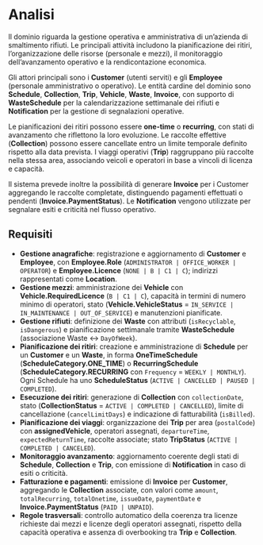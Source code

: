 
# Analisi

Il dominio riguarda la gestione operativa e amministrativa di un’azienda di smaltimento rifiuti. Le principali attività includono la pianificazione dei ritiri, l’organizzazione delle risorse (personale e mezzi), il monitoraggio dell’avanzamento operativo e la rendicontazione economica.

Gli attori principali sono i **Customer** (utenti serviti) e gli **Employee** (personale amministrativo o operativo). Le entità cardine del dominio sono **Schedule**, **Collection**, **Trip**, **Vehicle**, **Waste**, **Invoice**, con supporto di **WasteSchedule** per la calendarizzazione settimanale dei rifiuti e **Notification** per la gestione di segnalazioni operative.

Le pianificazioni dei ritiri possono essere **one-time** o **recurring**, con stati di avanzamento che riflettono la loro evoluzione. Le raccolte effettive (**Collection**) possono essere cancellate entro un limite temporale definito rispetto alla data prevista. I viaggi operativi (**Trip**) raggruppano più raccolte nella stessa area, associando veicoli e operatori in base a vincoli di licenza e capacità.

Il sistema prevede inoltre la possibilità di generare **Invoice** per i Customer aggregando le raccolte completate, distinguendo pagamenti effettuati o pendenti (**Invoice.PaymentStatus**). Le **Notification** vengono utilizzate per segnalare esiti e criticità nel flusso operativo.


## Requisiti

- **Gestione anagrafiche**: registrazione e aggiornamento di **Customer** e **Employee**, con **Employee.Role** (`ADMINISTRATOR | OFFICE_WORKER | OPERATOR`) e **Employee.Licence** (`NONE | B | C1 | C`); indirizzi rappresentati come **Location**.
- **Gestione mezzi**: amministrazione dei **Vehicle** con **Vehicle.RequiredLicence** (`B | C1 | C`), capacità in termini di numero minimo di operatori, stato (**Vehicle.VehicleStatus** = `IN_SERVICE | IN_MAINTENANCE | OUT_OF_SERVICE`) e manutenzioni pianificate.
- **Gestione rifiuti**: definizione dei **Waste** con attributi (`isRecyclable`, `isDangerous`) e pianificazione settimanale tramite **WasteSchedule** (associazione Waste ↔ `DayOfWeek`).
- **Pianificazione dei ritiri**: creazione e amministrazione di **Schedule** per un **Customer** e un **Waste**, in forma **OneTimeSchedule** (**ScheduleCategory.ONE_TIME**) o **RecurringSchedule** (**ScheduleCategory.RECURRING** con `Frequency` = `WEEKLY | MONTHLY`). Ogni Schedule ha uno **ScheduleStatus** (`ACTIVE | CANCELLED | PAUSED | COMPLETED`).
- **Esecuzione dei ritiri**: generazione di **Collection** con `collectionDate`, stato (**CollectionStatus** = `ACTIVE | COMPLETED | CANCELLED`), limite di cancellazione (`cancelLimitDays`) e indicazione di fatturabilità (`isBilled`).
- **Pianificazione dei viaggi**: organizzazione dei **Trip** per area (`postalCode`) con **assignedVehicle**, operatori assegnati, `departureTime`, `expectedReturnTime`, raccolte associate; stato **TripStatus** (`ACTIVE | COMPLETED | CANCELED`).
- **Monitoraggio avanzamento**: aggiornamento coerente degli stati di **Schedule**, **Collection** e **Trip**, con emissione di **Notification** in caso di esiti o criticità.
- **Fatturazione e pagamenti**: emissione di **Invoice** per **Customer**, aggregando le **Collection** associate, con valori come `amount`, `totalRecurring`, `totalOnetime`, `issueDate`, `paymentDate` e **Invoice.PaymentStatus** (`PAID | UNPAID`).
- **Regole trasversali**: controllo automatico della coerenza tra licenze richieste dai mezzi e licenze degli operatori assegnati, rispetto della capacità operativa e assenza di overbooking tra **Trip** e **Collection**.
